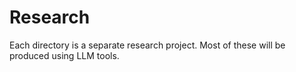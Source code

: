 # Research

Each directory is a separate research project. Most of these will be produced using LLM tools.
